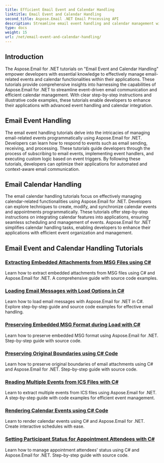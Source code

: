 ```yaml
---
title: Efficient Email Event and Calendar Handling
linktitle: Email Event and Calendar Handling
second_title: Aspose.Email .NET Email Processing API
description: Streamline email event handling and calendar management with Aspose.Email for .NET tutorials. Learn to automate email events and seamlessly integrate calendar functionalities.
type: docs
weight: 15
url: /net/email-event-and-calendar-handling/
---
```


## Introduction

The Aspose.Email for .NET tutorials on "Email Event and Calendar Handling" empower developers with essential knowledge to effectively manage email-related events and calendar functionalities within their applications. These tutorials provide comprehensive insights into harnessing the capabilities of Aspose.Email for .NET to streamline event-driven email communication and efficient calendar management. With clear step-by-step instructions and illustrative code examples, these tutorials enable developers to enhance their applications with advanced event handling and calendar integration.

## Email Event Handling

The email event handling tutorials delve into the intricacies of managing email-related events programmatically using Aspose.Email for .NET. Developers can learn how to respond to events such as email sending, receiving, and processing. These tutorials guide developers through the process of subscribing to email events, implementing event handlers, and executing custom logic based on event triggers. By following these tutorials, developers can optimize their applications for automated and context-aware email communication.

## Email Calendar Handling

The email calendar handling tutorials focus on effectively managing calendar-related functionalities using Aspose.Email for .NET. Developers can explore techniques to create, modify, and synchronize calendar events and appointments programmatically. These tutorials offer step-by-step instructions on integrating calendar features into applications, ensuring seamless scheduling and management of events. Aspose.Email for .NET simplifies calendar handling tasks, enabling developers to enhance their applications with efficient event organization and management.

## Email Event and Calendar Handling Tutorials
### [Extracting Embedded Attachments from MSG Files using C#](./extracting-embedded-attachments-from-msg-files-using-csharp/)
Learn how to extract embedded attachments from MSG files using C# and Aspose.Email for .NET. A comprehensive guide with source code examples.
### [Loading Email Messages with Load Options in C#](./loading-email-messages-with-load-options-in-csharp/)
Learn how to load email messages with Aspose.Email for .NET in C#. Explore step-by-step guide and source code examples for effective email handling.
### [Preserving Embedded MSG Format during Load with C#](./preserving-embedded-msg-format-during-load-with-csharp/)
Learn how to preserve embedded MSG format using Aspose.Email for .NET. Step-by-step guide with source code.
### [Preserving Original Boundaries using C# Code](./preserving-original-boundaries-using-csharp-code/)
Learn how to preserve original boundaries of email attachments using C# and Aspose.Email for .NET. Step-by-step guide with source code.
### [Reading Multiple Events from ICS Files with C#](./reading-multiple-events-from-ics-files-with-csharp/)
Learn to extract multiple events from ICS files using Aspose.Email for .NET. A step-by-step guide with code examples for efficient event management.
### [Rendering Calendar Events using C# Code](./rendering-calendar-events-using-csharp-code/)
Learn to render calendar events using C# and Aspose.Email for .NET. Create interactive schedules with ease.
### [Setting Participant Status for Appointment Attendees with C#](./setting-participant-status-for-appointment-attendees-with-csharp/)
Learn how to manage appointment attendees' status using C# and Aspose.Email for .NET. Step-by-step guide with source code.